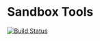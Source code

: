 Sandbox Tools
=============
[![Build Status](https://api.travis-ci.org/rsemlal/sandbox-tools.png)](http://travis-ci.org/rsemlal/sandbox-tools)
